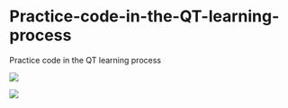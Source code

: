 # Practice-code-in-the-QT-learning-process


Practice code in the QT learning process


![](https://i.imgur.com/mHKRii1.png)

![](https://i.imgur.com/NrFFISh.png)